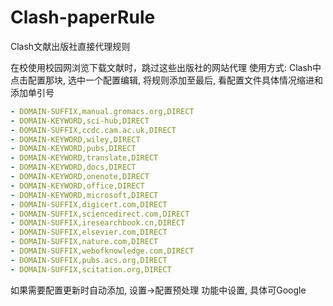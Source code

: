 # Clash-paperRule
Clash文献出版社直接代理规则

在校使用校园网浏览下载文献时，跳过这些出版社的网站代理
使用方式: Clash中点击配置那块, 选中一个配置编辑, 将规则添加至最后, 看配置文件具体情况缩进和添加单引号 
```yaml
- DOMAIN-SUFFIX,manual.gromacs.org,DIRECT
- DOMAIN-KEYWORD,sci-hub,DIRECT
- DOMAIN-SUFFIX,ccdc.cam.ac.uk,DIRECT
- DOMAIN-KEYWORD,wiley,DIRECT
- DOMAIN-KEYWORD,pubs,DIRECT
- DOMAIN-KEYWORD,translate,DIRECT
- DOMAIN-KEYWORD,docs,DIRECT
- DOMAIN-KEYWORD,onenote,DIRECT
- DOMAIN-KEYWORD,office,DIRECT
- DOMAIN-KEYWORD,microsoft,DIRECT
- DOMAIN-SUFFIX,digicert.com,DIRECT
- DOMAIN-SUFFIX,sciencedirect.com,DIRECT
- DOMAIN-SUFFIX,iresearchbook.cn,DIRECT
- DOMAIN-SUFFIX,elsevier.com,DIRECT
- DOMAIN-SUFFIX,nature.com,DIRECT
- DOMAIN-SUFFIX,webofknowledge.com,DIRECT
- DOMAIN-SUFFIX,pubs.acs.org,DIRECT
- DOMAIN-SUFFIX,scitation.org,DIRECT
```

如果需要配置更新时自动添加, 设置->配置预处理 功能中设置, 具体可Google
